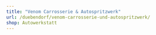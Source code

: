 ```yaml
---
title: "Venom Carrosserie & Autospritzwerk"
url: /duebendorf/venom-carrosserie-und-autospritzwerk/
shop: Autowerkstatt
---
```

